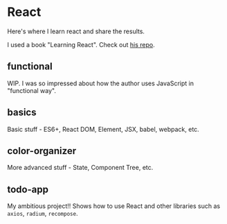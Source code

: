 # React

Here's where I learn react and share the results.

I used a book "Learning React". Check out [his repo](https://github.com/MoonHighway/learning-react/).

## functional

WIP. I was so impressed about how the author uses JavaScript in "functional way".

## basics

Basic stuff - ES6+, React DOM, Element, JSX, babel, webpack, etc.

## color-organizer

More advanced stuff - State, Component Tree, etc.

## todo-app

My ambitious project!! Shows how to use React and other libraries such as `axios`, `radium`, `recompose`.